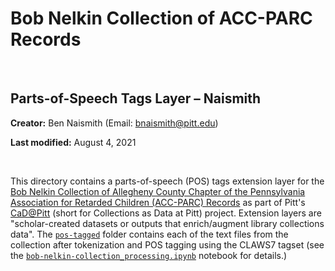 # Bob Nelkin Collection of ACC-PARC Records

<br>

## Parts-of-Speech Tags Layer – Naismith

**Creator:** Ben Naismith (Email: [bnaismith@pitt.edu](mailto:bnaismith@pitt.edu))

**Last modified:** August 4, 2021

<br>

This directory contains a parts-of-speech (POS) tags extension layer for the [Bob Nelkin Collection of Allegheny County Chapter of the Pennsylvania Association for Retarded Children (ACC-PARC) Records](https://historicpittsburgh.org/collection/nelkin-acc-parc-records) as part of Pitt's [CaD@Pitt](https://cadatpitt.github.io/) (short for Collections as Data at Pitt) project. Extension layers are "scholar-created datasets or outputs that enrich/augment library collections data". The [`pos-tagged`](https://github.com/CaDatPitt/data-layers/tree/master/extension-layers/bob-nelkin-collection/pos-tagged_naismith/pos-tagged/) folder contains each of the text files from the collection after tokenization and POS tagging using the CLAWS7 tagset (see the [`bob-nelkin-collection_processing.ipynb`](https://github.com/CaDatPitt/data-layers/tree/master/extension-layers/bob-nelkin-collection/natural-language-processing_naismith/processing/bob-nelkin-collection_processing.ipynb) notebook for details.)
